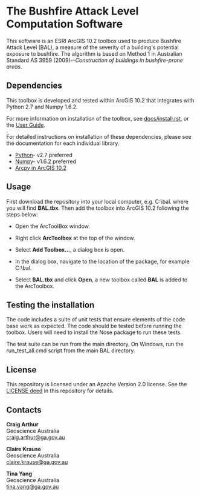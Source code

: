 The Bushfire Attack Level Computation Software 
==============================================

This software is an ESRI ArcGIS 10.2 toolbox used to produce Bushfire
Attack Level (BAL), a measure of the severity of a building's
potential exposure to bushfire. The algorithm is based on Method 1 in
Australian Standard AS 3959 (2009)--*Construction of buildings in
bushfire-prone areas*.

Dependencies 
------------

This toolbox is developed and tested within ArcGIS 10.2 that
integrates with Python 2.7 and Numpy 1.6.2.

For more information on installation of the toolbox, see
[docs/install.rst](https://github.com/GeoscienceAustralia/BAL/blob/master/docs/install.rst),
or the [User
Guide](https://github.com/GeoscienceAustralia/BAL/blob/master/docs/BAL.pdf).

For detailed instructions on installation of these dependencies,
please see the documentation for each individual library.

* [Python](https://www.python.org/)- v2.7 preferred
* [Numpy](http://www.numpy.org/)- v1.6.2 preferred
* [Arcpy in ArcGIS 10.2](http://resources.arcgis.com/en/help/main/10.2/index.html#//000v000000v7000000/)

Usage
-----

First download the repository into your local computer,
e.g. C:\\bal. where you will find **BAL.tbx**. Then add the toolbox
into ArcGIS 10.2 following the steps below:

* Open the ArcToolBox window. 

* Right click **ArcToolbox** at the top of the window.

* Select **Add Toolbox...**, a dialog box is open. 

* In the dialog box, navigate to the location of the package, for
  example C:\\bal.

* Select **BAL.tbx** and click **Open**, a new toolbox called **BAL**
  is added to the ArcToolbox.

Testing the installation
------------------------

The code includes a suite of unit tests that ensure elements of the
code base work as expected. The code should be tested before running
the toolbox. Users will need to install the Nose package to run these
tests.

The test suite can be run from the main directory. On Windows, run the
run_test_all.cmd script from the main BAL directory.


License
-------

This repository is licensed under an Apache Version 2.0 license. See
the [LICENSE deed](LICENSE) in this repository for details.



Contacts
-------- 
**Craig Arthur**  
Geoscience Australia  
craig.arthur@ga.gov.au  

**Claire Krause**  
Geoscience Australia  
claire.krause@ga.gov.au  

**Tina Yang**  
Geoscience Australia  
tina.yang@ga.gov.au  
